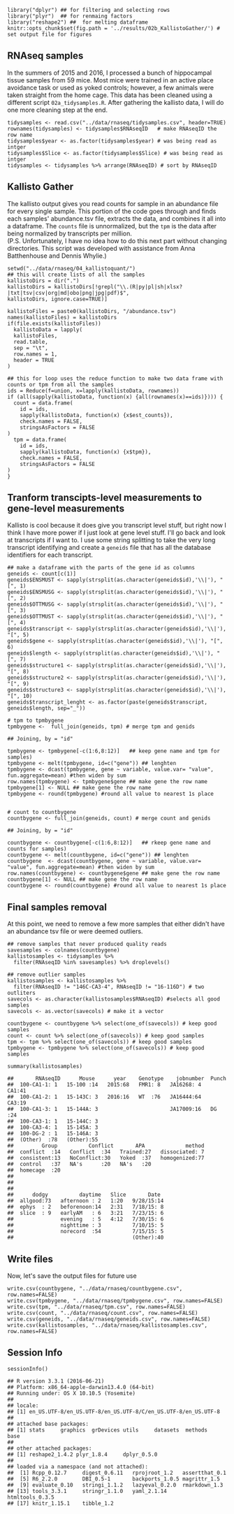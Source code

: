     library("dplyr") ## for filtering and selecting rows
    library("plyr")  ## for renmaing factors
    library("reshape2") ##  for melting dataframe
    knitr::opts_chunk$set(fig.path = '../results/02b_KallistoGather/') # set output file for figures 

RNAseq samples
--------------

In the summers of 2015 and 2016, I processed a bunch of hippocampal
tissue samples from 59 mice. Most mice were trained in an active place
avoidance task or used as yoked controls; however, a few animals were
taken straight from the home cage. This data has been cleaned using a
different script `02a_tidysamples.R`. After gathering the kallisto data,
I will do one more cleaning step at the end.

    tidysamples <- read.csv("../data/rnaseq/tidysamples.csv", header=TRUE)
    rownames(tidysamples) <- tidysamples$RNAseqID   # make RNAseqID the row name
    tidysamples$year <- as.factor(tidysamples$year) # was being read as intger
    tidysamples$Slice <- as.factor(tidysamples$Slice) # was being read as intger
    tidysamples <- tidysamples %>% arrange(RNAseqID) # sort by RNAseqID

Kallisto Gather
---------------

The kallisto output gives you read counts for sample in an abundance
file for every single sample. This portion of the code goes through and
finds each samples' abundance.tsv file, extracts the data, and combines
it all into a dataframe. The `counts` file is unnormalized, but the
`tpm` is the data after being normalized by transcripts per million.  
(P.S. Unfortunately, I have no idea how to do this next part without
changing directories. This script was developed with assistance from
Anna Batthenhouse and Dennis Whylie.)

    setwd("../data/rnaseq/04_kallistoquant/")
    ## this will create lists of all the samples
    kallistoDirs = dir(".")
    kallistoDirs = kallistoDirs[!grepl("\\.(R|py|pl|sh|xlsx?|txt|tsv|csv|org|md|obo|png|jpg|pdf)$",
    kallistoDirs, ignore.case=TRUE)]

    kallistoFiles = paste0(kallistoDirs, "/abundance.tsv")
    names(kallistoFiles) = kallistoDirs
    if(file.exists(kallistoFiles))
      kallistoData = lapply(
      kallistoFiles,
      read.table,
      sep = "\t",
      row.names = 1,
      header = TRUE
    )

    ## this for loop uses the reduce function to make two data frame with counts or tpm from all the samples
    ids = Reduce(f=union, x=lapply(kallistoData, rownames))
    if (all(sapply(kallistoData, function(x) {all(rownames(x)==ids)}))) {
      count = data.frame(
        id = ids,
        sapply(kallistoData, function(x) {x$est_counts}),
        check.names = FALSE,
        stringsAsFactors = FALSE
    )
      tpm = data.frame(
        id = ids,
        sapply(kallistoData, function(x) {x$tpm}),
        check.names = FALSE,
        stringsAsFactors = FALSE
    )
    }

Tranform transcipts-level measurements to gene-level measurements
-----------------------------------------------------------------

Kallisto is cool because it does give you transcript level stuff, but
right now I think I have more power if I just look at gene level stuff.
I'll go back and look at transcripts if I want to. I use some string
splitting to take the very long transcript identifying and create a
`geneids` file that has all the database identifiers for each
transcript.

    ## make a dataframe with the parts of the gene id as columns
    geneids <- count[c(1)] 
    geneids$ENSMUST <- sapply(strsplit(as.character(geneids$id),'\\|'), "[", 1)
    geneids$ENSMUSG <- sapply(strsplit(as.character(geneids$id),'\\|'), "[", 2)
    geneids$OTTMUSG <- sapply(strsplit(as.character(geneids$id),'\\|'), "[", 3)
    geneids$OTTMUST <- sapply(strsplit(as.character(geneids$id),'\\|'), "[", 4)
    geneids$transcript <- sapply(strsplit(as.character(geneids$id),'\\|'), "[", 5)
    geneids$gene <- sapply(strsplit(as.character(geneids$id),'\\|'), "[", 6)
    geneids$length <- sapply(strsplit(as.character(geneids$id),'\\|'), "[", 7)
    geneids$structure1 <- sapply(strsplit(as.character(geneids$id),'\\|'), "[", 8)
    geneids$structure2 <- sapply(strsplit(as.character(geneids$id),'\\|'), "[", 9)
    geneids$structure3 <- sapply(strsplit(as.character(geneids$id),'\\|'), "[", 10)
    geneids$transcript_lenght <- as.factor(paste(geneids$transcript, geneids$length, sep="_"))

    # tpm to tpmbygene
    tpmbygene <-  full_join(geneids, tpm) # merge tpm and genids

    ## Joining, by = "id"

    tpmbygene <- tpmbygene[-c(1:6,8:12)]   ## keep gene name and tpm for samples)
    tpmbygene <- melt(tpmbygene, id=c("gene")) ## lenghten 
    tpmbygene <- dcast(tpmbygene, gene ~ variable, value.var= "value", fun.aggregate=mean) #then widen by sum
    row.names(tpmbygene) <- tpmbygene$gene ## make gene the row name
    tpmbygene[1] <- NULL ## make gene the row name
    tpmbygene <- round(tpmbygene) #round all value to nearest 1s place


    # count to countbygene
    countbygene <- full_join(geneids, count) # merge count and genids

    ## Joining, by = "id"

    countbygene <- countbygene[-c(1:6,8:12)]   ## rkeep gene name and counts for samples)
    countbygene <- melt(countbygene, id=c("gene")) ## lenghten 
    countbygene  <- dcast(countbygene, gene ~ variable, value.var= "value", fun.aggregate=mean) #then widen by sum
    row.names(countbygene) <- countbygene$gene ## make gene the row name
    countbygene[1] <- NULL ## make gene the row name
    countbygene <- round(countbygene) #round all value to nearest 1s place

Final samples removal
---------------------

At this point, we need to remove a few more samples that either didn't
have an abundance tsv file or were deemed outliers.

    ## remove samples that never produced quality reads
    savesamples <- colnames(countbygene)
    kallistosamples <- tidysamples %>%
      filter(RNAseqID %in% savesamples) %>% droplevels()

    ## remove outlier samples
    kallistosamples <- kallistosamples %>%
      filter(RNAseqID != "146C-CA3-4", RNAseqID != "16-116D") # two outliters
    savecols <- as.character(kallistosamples$RNAseqID) #selects all good samples
    savecols <- as.vector(savecols) # make it a vector

    countbygene <- countbygene %>% select(one_of(savecols)) # keep good samples
    count <- count %>% select(one_of(savecols)) # keep good samples
    tpm <- tpm %>% select(one_of(savecols)) # keep good samples
    tpmbygene <- tpmbygene %>% select(one_of(savecols)) # keep good samples

    summary(kallistosamples)

    ##       RNAseqID      Mouse      year    Genotype    jobnumber  Punch   
    ##  100-CA1-1: 1   15-100 :14   2015:68   FMR1: 8   JA16268: 4   CA1:41  
    ##  100-CA1-2: 1   15-143C: 3   2016:16   WT  :76   JA16444:64   CA3:19  
    ##  100-CA1-3: 1   15-144A: 3                       JA17009:16   DG :24  
    ##  100-CA3-1: 1   15-144C: 3                                            
    ##  100-CA3-4: 1   15-145A: 3                                            
    ##  100-DG-2 : 1   15-146A: 3                                            
    ##  (Other)  :78   (Other):55                                            
    ##         Group          Conflict       APA             method  
    ##  conflict  :14   Conflict  :34   Trained:27   dissociated: 7  
    ##  consistent:13   NoConflict:30   Yoked  :37   homogenized:77  
    ##  control   :37   NA's      :20   NA's   :20                   
    ##  homecage  :20                                                
    ##                                                               
    ##                                                               
    ##                                                               
    ##      dodgy          daytime   Slice       Date   
    ##  allgood:73   afternoon : 2   1:20   9/28/15:14  
    ##  ephys  : 2   beforenoon:14   2:31   7/18/15: 8  
    ##  slice  : 9   earlyAM   : 6   3:21   7/23/15: 6  
    ##               evening   : 5   4:12   7/30/15: 6  
    ##               nighttime : 3          7/10/15: 5  
    ##               norecord  :54          7/15/15: 5  
    ##                                      (Other):40

Write files
-----------

Now, let's save the output files for future use

    write.csv(countbygene, "../data/rnaseq/countbygene.csv", row.names=FALSE)
    write.csv(tpmbygene, "../data/rnaseq/tpmbygene.csv", row.names=FALSE)
    write.csv(tpm, "../data/rnaseq/tpm.csv", row.names=FALSE)
    write.csv(count, "../data/rnaseq/count.csv", row.names=FALSE)
    write.csv(geneids, "../data/rnaseq/geneids.csv", row.names=FALSE)
    write.csv(kallistosamples, "../data/rnaseq/kallistosamples.csv", row.names=FALSE)

Session Info
------------

    sessionInfo()

    ## R version 3.3.1 (2016-06-21)
    ## Platform: x86_64-apple-darwin13.4.0 (64-bit)
    ## Running under: OS X 10.10.5 (Yosemite)
    ## 
    ## locale:
    ## [1] en_US.UTF-8/en_US.UTF-8/en_US.UTF-8/C/en_US.UTF-8/en_US.UTF-8
    ## 
    ## attached base packages:
    ## [1] stats     graphics  grDevices utils     datasets  methods   base     
    ## 
    ## other attached packages:
    ## [1] reshape2_1.4.2 plyr_1.8.4     dplyr_0.5.0   
    ## 
    ## loaded via a namespace (and not attached):
    ##  [1] Rcpp_0.12.7     digest_0.6.11   rprojroot_1.2   assertthat_0.1 
    ##  [5] R6_2.2.0        DBI_0.5-1       backports_1.0.5 magrittr_1.5   
    ##  [9] evaluate_0.10   stringi_1.1.2   lazyeval_0.2.0  rmarkdown_1.3  
    ## [13] tools_3.3.1     stringr_1.1.0   yaml_2.1.14     htmltools_0.3.5
    ## [17] knitr_1.15.1    tibble_1.2
